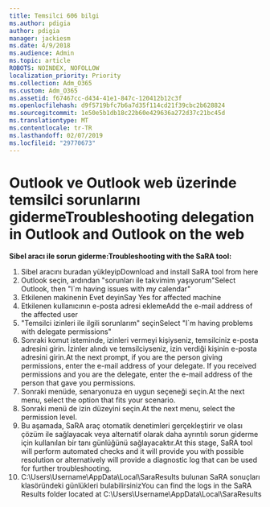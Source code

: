 ```yaml
---
title: Temsilci 606 bilgi
ms.author: pdigia
author: pdigia
manager: jackiesm
ms.date: 4/9/2018
ms.audience: Admin
ms.topic: article
ROBOTS: NOINDEX, NOFOLLOW
localization_priority: Priority
ms.collection: Adm_O365
ms.custom: Adm_O365
ms.assetid: f67467cc-d434-41e1-847c-120412b12c3f
ms.openlocfilehash: d9f5719bfc7b6a7d35f114cd21f39cbc2b628824
ms.sourcegitcommit: 1e50e5b1db18c22b60e429636a272d37c21bc45d
ms.translationtype: MT
ms.contentlocale: tr-TR
ms.lasthandoff: 02/07/2019
ms.locfileid: "29770673"
---
```

# <a name="troubleshooting-delegation-in-outlook-and-outlook-on-the-web"></a><span data-ttu-id="888cb-102">Outlook ve Outlook web üzerinde temsilci sorunlarını giderme</span><span class="sxs-lookup"><span data-stu-id="888cb-102">Troubleshooting delegation in Outlook and Outlook on the web</span></span>

<span data-ttu-id="888cb-103">**Sibel aracı ile sorun giderme:**</span><span class="sxs-lookup"><span data-stu-id="888cb-103">**Troubleshooting with the SaRA tool:**</span></span>

1. <span data-ttu-id="888cb-104">Sibel aracını buradan yükleyip</span><span class="sxs-lookup"><span data-stu-id="888cb-104">Download and install SaRA tool from here</span></span>
1. <span data-ttu-id="888cb-105">Outlook seçin, ardından "sorunları ile takvimim yaşıyorum"</span><span class="sxs-lookup"><span data-stu-id="888cb-105">Select Outlook, then "I\`m having issues with my calendar"</span></span>
1. <span data-ttu-id="888cb-106">Etkilenen makinenin Evet deyin</span><span class="sxs-lookup"><span data-stu-id="888cb-106">Say Yes for affected machine</span></span>
1. <span data-ttu-id="888cb-107">Etkilenen kullanıcının e-posta adresi ekleme</span><span class="sxs-lookup"><span data-stu-id="888cb-107">Add the e-mail address of the affected user</span></span>
1. <span data-ttu-id="888cb-108">"Temsilci izinleri ile ilgili sorunlarım" seçin</span><span class="sxs-lookup"><span data-stu-id="888cb-108">Select "I\`m having problems with delegate permissions"</span></span>
1. <span data-ttu-id="888cb-p101">Sonraki komut isteminde, izinleri vermeyi kişiyseniz, temsilciniz e-posta adresini girin. İzinler alındı ve temsilciyseniz, izin verdiği kişinin e-posta adresini girin.</span><span class="sxs-lookup"><span data-stu-id="888cb-p101">At the next prompt, if you are the person giving permissions, enter the e-mail address of your delegate. If you received permissions and you are the delegate, enter the e-mail address of the person that gave you permissions.</span></span>
1. <span data-ttu-id="888cb-111">Sonraki menüde, senaryonuza en uygun seçeneği seçin.</span><span class="sxs-lookup"><span data-stu-id="888cb-111">At the next menu, select the option that fits your scenario.</span></span> 
1. <span data-ttu-id="888cb-112">Sonraki menü de izin düzeyini seçin.</span><span class="sxs-lookup"><span data-stu-id="888cb-112">At the next menu, select the permission level.</span></span>
1. <span data-ttu-id="888cb-113">Bu aşamada, SaRA araç otomatik denetimleri gerçekleştirir ve olası çözüm ile sağlayacak veya alternatif olarak daha ayrıntılı sorun giderme için kullanılan bir tanı günlüğünü sağlayacaktır.</span><span class="sxs-lookup"><span data-stu-id="888cb-113">At this stage, SaRA tool will perform automated checks and it will provide you with possible resolution or alternatively will provide a diagnostic log that can be used for further troubleshooting.</span></span>
1. <span data-ttu-id="888cb-114">C:\Users\Username\AppData\Local\SaraResults bulunan SaRA sonuçları klasöründeki günlükleri bulabilirsiniz</span><span class="sxs-lookup"><span data-stu-id="888cb-114">You can find the logs in the SaRA Results folder located at C:\Users\Username\AppData\Local\SaraResults</span></span>